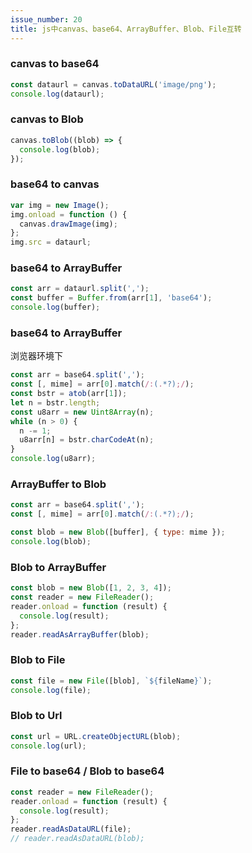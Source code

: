 ```yaml
---
issue_number: 20
title: js中canvas、base64、ArrayBuffer、Blob、File互转
---
```


### canvas to base64

```javascript
const dataurl = canvas.toDataURL('image/png');
console.log(dataurl);
```

### canvas to Blob

```javascript
canvas.toBlob((blob) => {
  console.log(blob);
});
```

### base64 to canvas

```javascript
var img = new Image();
img.onload = function () {
  canvas.drawImage(img);
};
img.src = dataurl;
```

### base64 to ArrayBuffer

```javascript
const arr = dataurl.split(',');
const buffer = Buffer.from(arr[1], 'base64');
console.log(buffer);
```

### base64 to ArrayBuffer

浏览器环境下

```javascript
const arr = base64.split(',');
const [, mime] = arr[0].match(/:(.*?);/);
const bstr = atob(arr[1]);
let n = bstr.length;
const u8arr = new Uint8Array(n);
while (n > 0) {
  n -= 1;
  u8arr[n] = bstr.charCodeAt(n);
}
console.log(u8arr);
```

### ArrayBuffer to Blob

```javascript
const arr = base64.split(',');
const [, mime] = arr[0].match(/:(.*?);/);

const blob = new Blob([buffer], { type: mime });
console.log(blob);
```

### Blob to ArrayBuffer

```javascript
const blob = new Blob([1, 2, 3, 4]);
const reader = new FileReader();
reader.onload = function (result) {
  console.log(result);
};
reader.readAsArrayBuffer(blob);
```

### Blob to File

```javascript
const file = new File([blob], `${fileName}`);
console.log(file);
```

### Blob to Url

```javascript
const url = URL.createObjectURL(blob);
console.log(url);
```

### File to base64 / Blob to base64

```javascript
const reader = new FileReader();
reader.onload = function (result) {
  console.log(result);
};
reader.readAsDataURL(file);
// reader.readAsDataURL(blob);
```
